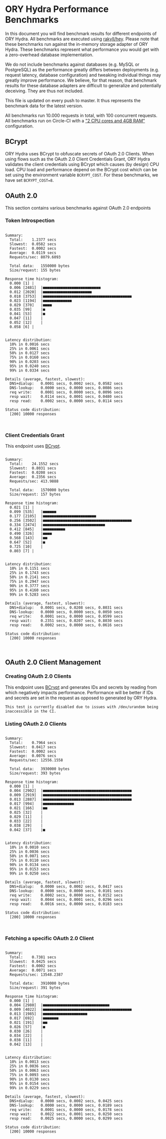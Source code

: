 # ORY Hydra Performance Benchmarks

In this document you will find benchmark results for different endpoints of ORY Hydra. All benchmarks are executed
using [rakyll/hey](https://github.com/rakyll/hey). Please note that these benchmarks run against the in-memory storage
adapter of ORY Hydra. These benchmarks represent what performance you would get with a zero-overhead database implementation.

We do not include benchmarks against databases (e.g. MySQL or PostgreSQL) as the performance greatly differs between
deployments (e.g. request latency, database configuration) and tweaking individual things may greatly improve performance.
We believe, for that reason, that benchmark results for these database adapters are difficult to generalize and potentially
deceiving. They are thus not included.

This file is updated on every push to master. It thus represents the benchmark data for the latest version.

All benchmarks run 10.000 requests in total, with 100 concurrent requests. All benchmarks run on Circle-CI with a
["2 CPU cores and 4GB RAM"](https://support.circleci.com/hc/en-us/articles/360000489307-Why-do-my-tests-take-longer-to-run-on-CircleCI-than-locally-)
configuration.

## BCrypt

ORY Hydra uses BCrypt to obfuscate secrets of OAuth 2.0 Clients. When using flows such as the OAuth 2.0 Client Credentials
Grant, ORY Hydra validates the client credentials using BCrypt which causes (by design) CPU load. CPU load and performance
depend on the BCrypt cost which can be set using the environment variable `BCRYPT_COST`. For these benchmarks,
we have set `BCRYPT_COST=8`.

## OAuth 2.0

This section contains various benchmarks against OAuth 2.0 endpoints

### Token Introspection

```

Summary:
  Total:	1.2377 secs
  Slowest:	0.0582 secs
  Fastest:	0.0002 secs
  Average:	0.0119 secs
  Requests/sec:	8079.6093
  
  Total data:	1550000 bytes
  Size/request:	155 bytes

Response time histogram:
  0.000 [1]	|
  0.006 [2481]	|■■■■■■■■■■■■■■■■■■■■■■■■■■
  0.012 [2020]	|■■■■■■■■■■■■■■■■■■■■■■
  0.018 [3753]	|■■■■■■■■■■■■■■■■■■■■■■■■■■■■■■■■■■■■■■■■
  0.023 [1194]	|■■■■■■■■■■■■■
  0.029 [370]	|■■■■
  0.035 [99]	|■
  0.041 [53]	|■
  0.047 [11]	|
  0.052 [12]	|
  0.058 [6]	|


Latency distribution:
  10% in 0.0016 secs
  25% in 0.0061 secs
  50% in 0.0127 secs
  75% in 0.0160 secs
  90% in 0.0203 secs
  95% in 0.0240 secs
  99% in 0.0334 secs

Details (average, fastest, slowest):
  DNS+dialup:	0.0001 secs, 0.0002 secs, 0.0582 secs
  DNS-lookup:	0.0000 secs, 0.0000 secs, 0.0086 secs
  req write:	0.0001 secs, 0.0000 secs, 0.0096 secs
  resp wait:	0.0114 secs, 0.0001 secs, 0.0480 secs
  resp read:	0.0002 secs, 0.0000 secs, 0.0114 secs

Status code distribution:
  [200]	10000 responses



```

### Client Credentials Grant

This endpoint uses [BCrypt](#bcrypt).

```

Summary:
  Total:	24.1552 secs
  Slowest:	0.8031 secs
  Fastest:	0.0208 secs
  Average:	0.2356 secs
  Requests/sec:	413.9888
  
  Total data:	1570000 bytes
  Size/request:	157 bytes

Response time histogram:
  0.021 [1]	|
  0.099 [535]	|■■■■■■
  0.177 [2105]	|■■■■■■■■■■■■■■■■■■■■■■■■
  0.256 [3502]	|■■■■■■■■■■■■■■■■■■■■■■■■■■■■■■■■■■■■■■■■
  0.334 [2474]	|■■■■■■■■■■■■■■■■■■■■■■■■■■■■
  0.412 [845]	|■■■■■■■■■■
  0.490 [326]	|■■■■
  0.568 [143]	|■■
  0.647 [52]	|■
  0.725 [10]	|
  0.803 [7]	|


Latency distribution:
  10% in 0.1151 secs
  25% in 0.1743 secs
  50% in 0.2141 secs
  75% in 0.2947 secs
  90% in 0.3777 secs
  95% in 0.4160 secs
  99% in 0.5283 secs

Details (average, fastest, slowest):
  DNS+dialup:	0.0001 secs, 0.0208 secs, 0.8031 secs
  DNS-lookup:	0.0000 secs, 0.0000 secs, 0.0050 secs
  req write:	0.0001 secs, 0.0000 secs, 0.0599 secs
  resp wait:	0.2351 secs, 0.0207 secs, 0.8030 secs
  resp read:	0.0002 secs, 0.0000 secs, 0.0616 secs

Status code distribution:
  [200]	10000 responses



```

## OAuth 2.0 Client Management

### Creating OAuth 2.0 Clients

This endpoint uses [BCrypt](#bcrypt) and generates IDs and secrets by reading from  which negatively impacts
performance. Performance will be better if IDs and secrets are set in the request as opposed to generated by ORY Hydra.

```
This test is currently disabled due to issues with /dev/urandom being inaccessible in the CI.
```

### Listing OAuth 2.0 Clients

```

Summary:
  Total:	0.7964 secs
  Slowest:	0.0417 secs
  Fastest:	0.0002 secs
  Average:	0.0076 secs
  Requests/sec:	12556.1558
  
  Total data:	3930000 bytes
  Size/request:	393 bytes

Response time histogram:
  0.000 [1]	|
  0.004 [2902]	|■■■■■■■■■■■■■■■■■■■■■■■■■■■■■■■■■■■■■■■■
  0.009 [2919]	|■■■■■■■■■■■■■■■■■■■■■■■■■■■■■■■■■■■■■■■■
  0.013 [2887]	|■■■■■■■■■■■■■■■■■■■■■■■■■■■■■■■■■■■■■■■■
  0.017 [994]	|■■■■■■■■■■■■■■
  0.021 [166]	|■■
  0.025 [32]	|
  0.029 [11]	|
  0.033 [22]	|
  0.038 [29]	|
  0.042 [37]	|■


Latency distribution:
  10% in 0.0010 secs
  25% in 0.0036 secs
  50% in 0.0071 secs
  75% in 0.0110 secs
  90% in 0.0134 secs
  95% in 0.0153 secs
  99% in 0.0250 secs

Details (average, fastest, slowest):
  DNS+dialup:	0.0000 secs, 0.0002 secs, 0.0417 secs
  DNS-lookup:	0.0000 secs, 0.0000 secs, 0.0101 secs
  req write:	0.0002 secs, 0.0000 secs, 0.0152 secs
  resp wait:	0.0044 secs, 0.0001 secs, 0.0296 secs
  resp read:	0.0016 secs, 0.0000 secs, 0.0183 secs

Status code distribution:
  [200]	10000 responses



```

### Fetching a specific OAuth 2.0 Client

```

Summary:
  Total:	0.7381 secs
  Slowest:	0.0425 secs
  Fastest:	0.0002 secs
  Average:	0.0071 secs
  Requests/sec:	13548.2387
  
  Total data:	3910000 bytes
  Size/request:	391 bytes

Response time histogram:
  0.000 [1]	|
  0.004 [2980]	|■■■■■■■■■■■■■■■■■■■■■■■■■■■■■■
  0.009 [4022]	|■■■■■■■■■■■■■■■■■■■■■■■■■■■■■■■■■■■■■■■■
  0.013 [1985]	|■■■■■■■■■■■■■■■■■■■■
  0.017 [692]	|■■■■■■■
  0.021 [191]	|■■
  0.026 [57]	|■
  0.030 [26]	|
  0.034 [22]	|
  0.038 [11]	|
  0.042 [13]	|


Latency distribution:
  10% in 0.0013 secs
  25% in 0.0036 secs
  50% in 0.0063 secs
  75% in 0.0093 secs
  90% in 0.0130 secs
  95% in 0.0154 secs
  99% in 0.0229 secs

Details (average, fastest, slowest):
  DNS+dialup:	0.0000 secs, 0.0002 secs, 0.0425 secs
  DNS-lookup:	0.0000 secs, 0.0000 secs, 0.0189 secs
  req write:	0.0001 secs, 0.0000 secs, 0.0178 secs
  resp wait:	0.0022 secs, 0.0001 secs, 0.0250 secs
  resp read:	0.0025 secs, 0.0000 secs, 0.0299 secs

Status code distribution:
  [200]	10000 responses



```
